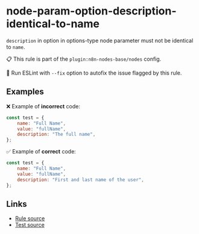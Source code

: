 [//]: # "File generated from a template. Do not edit this file directly."

# node-param-option-description-identical-to-name

`description` in option in options-type node parameter must not be identical to `name`.

📋 This rule is part of the `plugin:n8n-nodes-base/nodes` config.

🔧 Run ESLint with `--fix` option to autofix the issue flagged by this rule.

## Examples

❌ Example of **incorrect** code:

```js
const test = {
	name: "Full Name",
	value: "fullName",
	description: "The full name",
};
```

✅ Example of **correct** code:

```js
const test = {
	name: "Full Name",
	value: "fullName",
	description: "First and last name of the user",
};
```

## Links

- [Rule source](../../lib/rules/node-param-option-description-identical-to-name.ts)
- [Test source](../../tests/node-param-option-description-identical-to-name.test.ts)
